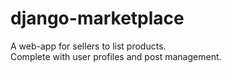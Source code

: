 # django-marketplace
A web-app for sellers to list products.  
Complete with user profiles and post management.
